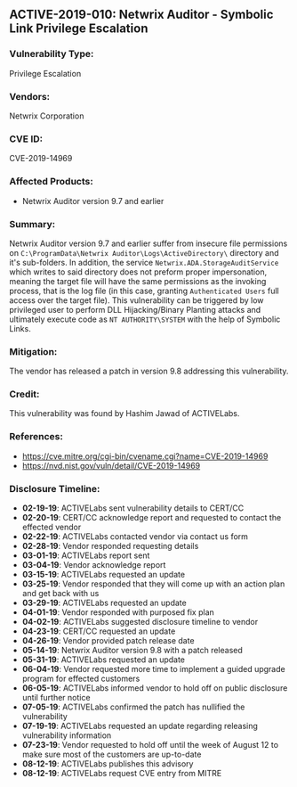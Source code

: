## ACTIVE-2019-010: Netwrix Auditor - Symbolic Link Privilege Escalation

### Vulnerability Type:
Privilege Escalation

### Vendors:
Netwrix Corporation

### CVE ID:
CVE-2019-14969

### Affected Products:
- Netwrix Auditor version 9.7 and earlier


### Summary:
Netwrix Auditor version 9.7 and earlier suffer from insecure file permissions on `C:\ProgramData\Netwrix Auditor\Logs\ActiveDirectory\` directory and it's sub-folders. In addition, the service `Netwrix.ADA.StorageAuditService` which writes to said directory does not preform proper impersonation, meaning the target file will have the same permissions as the invoking process, that is the log file (in this case, granting `Authenticated Users` full access over the target file). This vulnerability can be triggered by low privileged user to perform DLL Hijacking/Binary Planting attacks and ultimately execute code as `NT AUTHORITY\SYSTEM` with the help of Symbolic Links.

### Mitigation:
The vendor has released a patch in version 9.8 addressing this vulnerability.

### Credit:
This vulnerability was found by Hashim Jawad of ACTIVELabs.

### References:
- https://cve.mitre.org/cgi-bin/cvename.cgi?name=CVE-2019-14969
- https://nvd.nist.gov/vuln/detail/CVE-2019-14969

### Disclosure Timeline:
- **02-19-19**: ACTIVELabs sent vulnerability details to CERT/CC
- **02-20-19**: CERT/CC acknowledge report  and requested to contact the effected vendor
- **02-22-19**: ACTIVELabs contacted vendor via contact us form
- **02-28-19**: Vendor responded requesting details
- **03-01-19**: ACTIVELabs report sent
- **03-04-19**: Vendor acknowledge report
- **03-15-19**: ACTIVELabs requested an update
- **03-25-19**: Vendor responded that they will come up with an action plan and get back with us
- **03-29-19**: ACTIVELabs requested an update
- **04-01-19**: Vendor responded with purposed fix plan
- **04-02-19**: ACTIVELabs suggested disclosure timeline to vendor
- **04-23-19**: CERT/CC requested an update
- **04-26-19**: Vendor provided patch release date
- **05-14-19**: Netwrix Auditor version 9.8 with a patch released
- **05-31-19**: ACTIVELabs requested an update
- **06-04-19**: Vendor requested more time to implement a guided upgrade program for effected customers
- **06-05-19**: ACTIVELabs informed vendor to hold off on public disclosure until further notice
- **07-05-19**: ACTIVELabs confirmed the patch has nullified the vulnerability
- **07-19-19**: ACTIVELabs requested an update regarding releasing vulnerability information
- **07-23-19**: Vendor requested to hold off until the week of August 12 to make sure most of the customers are up-to-date
- **08-12-19**: ACTIVELabs publishes this advisory
- **08-12-19**: ACTIVELabs request CVE entry from MITRE
